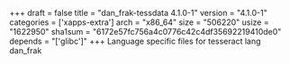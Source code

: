 +++
draft = false
title = "dan_frak-tessdata 4.1.0-1"
version = "4.1.0-1"
categories = ['xapps-extra']
arch = "x86_64"
size = "506220"
usize = "1622950"
sha1sum = "6172e57fc756a4c0776c42c4df35692219410de0"
depends = "['glibc']"
+++
Language specific files for tesseract lang dan_frak